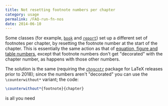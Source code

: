 ```yaml
---
title: Not resetting footnote numbers per chapter
category: usage
permalink: /FAQ-run-fn-nos
date: 2014-06-10
---
```


Some classes (for example, [`book`](https://ctan.org/pkg/book) and [`report`](https://ctan.org/pkg/report)) set up a
different set of footnotes per chapter, by resetting the footnote
number at the start of the chapter.  This is essentially the same
action as that of 
[equation, figure and table numbers](FAQ-running-nos),
except that footnote numbers don't get "decorated" with the chapter
number, as happens with those other numbers.

The solution is the same (requiring
the [`chngcntr`](https://ctan.org/pkg/chngcntr) package for LaTeX releases
prior to 2018); since the
numbers aren't "decorated" you can use the `\counterwithout*`
variant; the code:
```latex
\counterwithout*{footnote}{chapter}
```
is all you need

